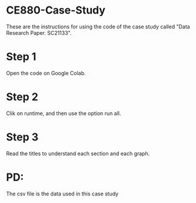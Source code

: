 # CE880-Case-Study
These are the instructions for using the code of the case study called "Data Research Paper. SC21133". 
# Step 1 
Open the code on Google Colab.
# Step 2
Clik on runtime, and then use the option run all.
# Step 3
Read the titles to understand each section and each graph. 
# PD: 
The csv file is the data used in this case study 
